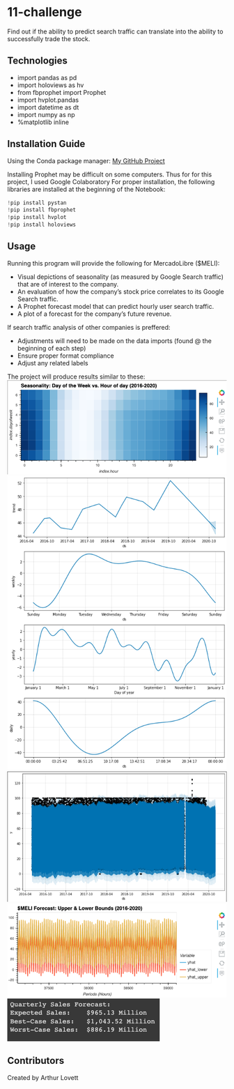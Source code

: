 # 11-challenge
Find out if the ability to predict search traffic can translate into the ability to successfully trade the stock.


## Technologies
* import pandas as pd
* import holoviews as hv
* from fbprophet import Prophet
* import hvplot.pandas
* import datetime as dt
* import numpy as np
* %matplotlib inline


## Installation Guide
Using the Conda package manager: [My GitHub Project](https://github.com/ALovettII/11-challenge.git)

Installing Prophet may be difficult on some computers. Thus for for this project, I used Google Colaboratory
For proper installation, the following libraries are installed at the beginning of the Notebook: 

```Python
!pip install pystan
!pip install fbprophet
!pip install hvplot
!pip install holoviews
```


## Usage
Running this program will provide the following for MercadoLibre ($MELI):
* Visual depictions of seasonality (as measured by Google Search traffic) that are of interest to the company.
* An evaluation of how the company’s stock price correlates to its Google Search traffic.
* A Prophet forecast model that can predict hourly user search traffic.
* A plot of a forecast for the company’s future revenue.

If search traffic analysis of other companies is preffered: 
* Adjustments will need to be made on the data imports (found @ the beginning of each step)
* Ensure proper format compliance
* Adjust any related labels

The project will produce results similar to these:
![Seasonality Analysis - Weekday vs Hourly Heatmap](https://github.com/ALovettII/11-challenge/blob/main/screenshots_readme/wk-day_szn-htmp.png)
![Seasonality Analysis - Prophet](https://github.com/ALovettII/11-challenge/blob/main/screenshots_readme/trends_szn.png)
![Search Traffic Forecast - Prophet](https://github.com/ALovettII/11-challenge/blob/main/screenshots_readme/trends_forecast.png)
![Prediction Confidence - Prophet Components](https://github.com/ALovettII/11-challenge/blob/main/screenshots_readme/plot-components.png)
![Final Revenue Forecast - Prophet](https://github.com/ALovettII/11-challenge/blob/main/screenshots_readme/forecast-layman.png)


## Contributors
Created by Arthur Lovett